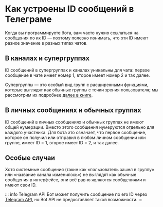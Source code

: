 # Как устроены ID сообщений в Телеграме

Когда вы программируете бота, вам часто нужно ссылаться на сообщения по их ID —
поэтому полезно понимать, что эти ID имеют разное значение в разных типах чатов.

## В каналах и супергруппах

ID сообщений в супергруппах и каналах уникальны для чата: первое сообщение в чате имеет номер 1, второе имеет номер 2 и
так далее.

Супергруппы — это особый вид групп с расширенными функциями, 
которые выглядят как обычные группы с точки зрения пользователя;
мы рассмотрим их подробнее [далее в книге](../chats/supergroups).

## В личных сообщениях и обычных группах

ID сообщений в личных сообщениях и обычных группах не имеют общей нумерации.
Вместо этого сообщения нумеруются отдельно для каждого участника.
Для бота это означает, что первое сообщение, которое он получил или отправил в любом личном сообщении или группе, имеет ID = 1,
второе имеет ID = 2, и так далее.

## Особые случаи

Хотя системные сообщения (такие как «пользователь зашел в группу» или «название канала изменилось»)
не выглядят как обычные сообщения в интерфейсе, они всё равно являются сообщениями и имеют свои ID.

::: info Telegram API
Бот может получить сообщение по его ID через [Telegram API,](../dev/api) но Bot API не предоставляет такой возможности.
:::